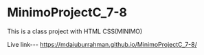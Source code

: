 # MinimoProjectC_7-8
This is a class project with HTML CSS(MINIMO)

Live link--- https://mdaiuburrahman.github.io/MinimoProjectC_7-8/
